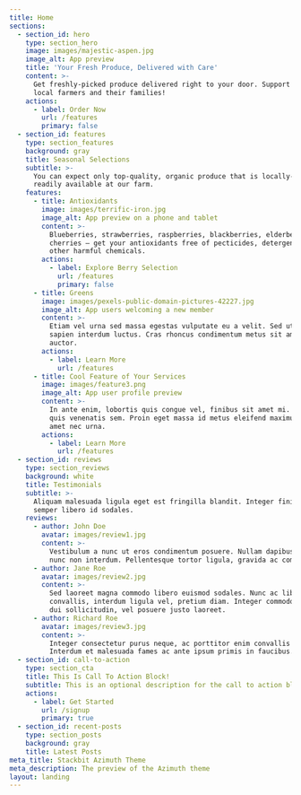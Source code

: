 ```yaml
---
title: Home
sections:
  - section_id: hero
    type: section_hero
    image: images/majestic-aspen.jpg
    image_alt: App preview
    title: 'Your Fresh Produce, Delivered with Care'
    content: >-
      Get freshly-picked produce delivered right to your door. Support your
      local farmers and their families!
    actions:
      - label: Order Now
        url: /features
        primary: false
  - section_id: features
    type: section_features
    background: gray
    title: Seasonal Selections
    subtitle: >-
      You can expect only top-quality, organic produce that is locally-grown or
      readily available at our farm.
    features:
      - title: Antioxidants
        image: images/terrific-iron.jpg
        image_alt: App preview on a phone and tablet
        content: >-
          Blueberries, strawberries, raspberries, blackberries, elderberries and
          cherries — get your antioxidants free of pecticides, detergents and
          other harmful chemicals.
        actions:
          - label: Explore Berry Selection
            url: /features
            primary: false
      - title: Greens
        image: images/pexels-public-domain-pictures-42227.jpg
        image_alt: App users welcoming a new member
        content: >-
          Etiam vel urna sed massa egestas vulputate eu a velit. Sed ut nisl nec
          sapien interdum luctus. Cras rhoncus condimentum metus sit amet
          auctor.
        actions:
          - label: Learn More
            url: /features
      - title: Cool Feature of Your Services
        image: images/feature3.png
        image_alt: App user profile preview
        content: >-
          In ante enim, lobortis quis congue vel, finibus sit amet mi. Aenean
          quis venenatis sem. Proin eget massa id metus eleifend maximus sit
          amet nec urna.
        actions:
          - label: Learn More
            url: /features
  - section_id: reviews
    type: section_reviews
    background: white
    title: Testimonials
    subtitle: >-
      Aliquam malesuada ligula eget est fringilla blandit. Integer finibus
      semper libero id sodales. 
    reviews:
      - author: John Doe
        avatar: images/review1.jpg
        content: >-
          Vestibulum a nunc ut eros condimentum posuere. Nullam dapibus quis
          nunc non interdum. Pellentesque tortor ligula, gravida ac commodo eu.
      - author: Jane Roe
        avatar: images/review2.jpg
        content: >-
          Sed laoreet magna commodo libero euismod sodales. Nunc ac libero
          convallis, interdum ligula vel, pretium diam. Integer commodo sem at
          dui sollicitudin, vel posuere justo laoreet.
      - author: Richard Roe
        avatar: images/review3.jpg
        content: >-
          Integer consectetur purus neque, ac porttitor enim convallis vitae.
          Interdum et malesuada fames ac ante ipsum primis in faucibus.
  - section_id: call-to-action
    type: section_cta
    title: This Is Call To Action Block!
    subtitle: This is an optional description for the call to action block.
    actions:
      - label: Get Started
        url: /signup
        primary: true
  - section_id: recent-posts
    type: section_posts
    background: gray
    title: Latest Posts
meta_title: Stackbit Azimuth Theme
meta_description: The preview of the Azimuth theme
layout: landing
---
```

